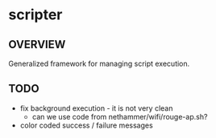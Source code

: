 # scripter
## OVERVIEW
Generalized framework for managing script execution.

## TODO
- fix background execution - it is not very clean
    - can we use code from nethammer/wifi/rouge-ap.sh?
- color coded success / failure messages
